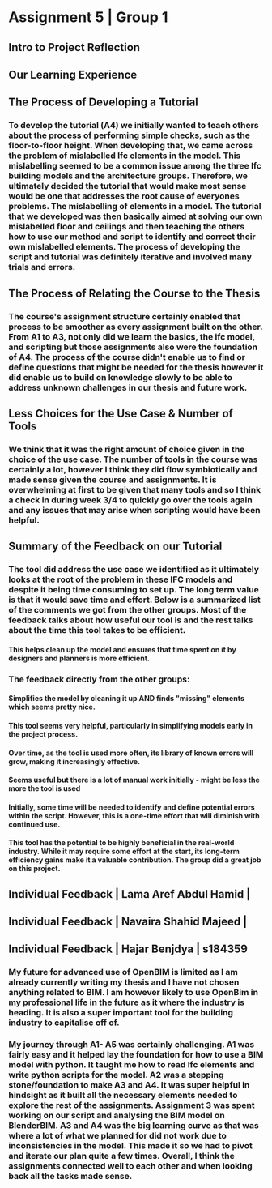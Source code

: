 # Assignment 5 | Group 1 

## Intro to Project Reflection

## Our Learning Experience  


## The Process of Developing a Tutorial 
### To develop the tutorial (A4) we initially wanted to teach others about the process of performing simple checks, such as the floor-to-floor height. When developing that, we came across the problem of mislabelled Ifc elements in the model. This mislabelling seemed to be a common issue among the three Ifc building models and the architecture groups. Therefore, we ultimately decided the tutorial that would make most sense would be one that addresses the root cause of everyones problems. The mislabelling of elements in a model. The tutorial that we developed was then basically aimed at solving our own mislabelled floor and ceilings and then teaching the others how to use our method and script to identify and correct their own mislabelled elements. The process of developing the script and tutorial was definitely iterative and involved many trials and errors.  

## The Process of Relating the Course to the Thesis
### The course's assignment structure certainly enabled that process to be smoother as every assignment built on the other. From A1 to A3, not only did we learn the basics, the ifc model, and scripting but those assignments also were the foundation of A4. The process of the course didn't enable us to find or define questions that might be needed for the thesis however it did enable us to build on knowledge slowly to be able to address unknown challenges in our thesis and future work. 

## Less Choices for the Use Case & Number of Tools 
### We think that it was the right amount of choice given in the choice of the use case. The number of tools in the course was certainly a lot, however I think they did flow symbiotically and made sense given the course and assignments. It is overwhelming at first to be given that many tools and so I think a check in during week 3/4 to quickly go over the tools again and any issues that may arise when scripting would have been helpful.  

## Summary of the Feedback on our Tutorial 
### The tool did address the use case we identified as it ultimately looks at the root of the problem in these IFC models and despite it being time consuming to set up. The long term value is that it would save time and effort. Below is a summarized list of the comments we got from the other groups. Most of the feedback talks about how useful our tool is and the rest talks about the time this tool takes to be efficient.  	 
#### This helps clean up the model and ensures that time spent on it by designers and planners is more efficient. 
### The feedback directly from the other groups: 
#### Simplifies the model by cleaning it up AND finds "missing" elements which seems pretty nice.  
#### This tool seems very helpful, particularly in simplifying models early in the project process. 
#### Over time, as the tool is used more often, its library of known errors will grow, making it increasingly effective. 
####  Seems useful but there is a lot of manual work initially - might be less the more the tool is used 
####  Initially, some time will be needed to identify and define potential errors within the script. However, this is a one-time effort that will diminish with continued use. 
#### This tool has the potential to be highly beneficial in the real-world industry. While it may require some effort at the start, its long-term efficiency gains make it a valuable contribution. The group did a great job on this project. 

## Individual Feedback | Lama Aref Abdul Hamid | 

## Individual Feedback | Navaira Shahid Majeed | 


## Individual Feedback | Hajar Benjdya | s184359
### My future for advanced use of OpenBIM is limited as I am already currently writing my thesis and I have not chosen anything related to BIM. I am however likely to use OpenBim in my professional life in the future as it where the industry is heading. It is also a super important tool for the building industry to capitalise off of.  

### My journey through A1- A5 was certainly challenging. A1 was fairly easy and it helped lay the foundation for how to use a BIM model with python. It taught me how to read Ifc elements and write python scripts for the model. A2 was a stepping stone/foundation to make A3 and A4. It was super helpful in hindsight as it built all the necessary elements needed to explore the rest of the assignments. Assignment 3 was spent working on our script and analysing the BIM model on BlenderBIM. A3 and A4 was the big learning curve as that was where a lot of what we planned for did not work due to inconsistencies in the model. This made it so we had to pivot and iterate our plan quite a few times. Overall, I think the assignments connected well to each other and when looking back all the tasks made sense.  

 



